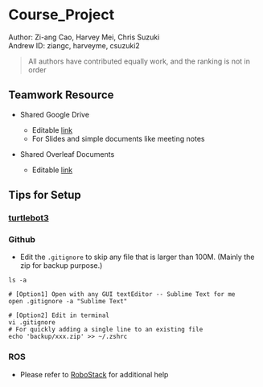 # Course_Project
Author: Zi-ang Cao, Harvey Mei, Chris Suzuki   
Andrew ID: ziangc, harveyme, csuzuki2
>All authors have contributed equally work, and the ranking is not in order

## Teamwork Resource
* Shared Google Drive
	- Editable [link](https://drive.google.com/drive/folders/17K9bNebmZpXYHczK8ffV-3E4yi1TTgGW?usp=sharing) 
	- For Slides and simple documents like meeting notes

* Shared Overleaf Documents
	- Editable [link](https://www.overleaf.com/2611531295szmvqwcgjbcd)


## Tips for Setup

### [turtlebot3](https://emanual.robotis.com/docs/en/platform/turtlebot3/quick-start/)


### Github
* Edit the `.gitignore` to skip any file that is larger than 100M. (Mainly the zip for backup purpose.)
```Shell
ls -a

# [Option1] Open with any GUI textEditor -- Sublime Text for me
open .gitignore -a "Sublime Text"

# [Option2] Edit in terminal
vi .gitignore
# For quickly adding a single line to an existing file
echo 'backup/xxx.zip' >> ~/.zshrc
```

### ROS
* Please refer to [RoboStack](https://robostack.github.io/index.html) for additional help

